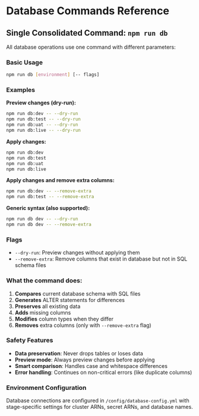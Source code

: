 # Database Commands Reference

## Single Consolidated Command: `npm run db`

All database operations use one command with different parameters:

### Basic Usage
```bash
npm run db [environment] [-- flags]
```

### Examples

**Preview changes (dry-run):**
```bash
npm run db:dev -- --dry-run
npm run db:test -- --dry-run
npm run db:uat -- --dry-run
npm run db:live -- --dry-run
```

**Apply changes:**
```bash
npm run db:dev
npm run db:test
npm run db:uat
npm run db:live
```

**Apply changes and remove extra columns:**
```bash
npm run db:dev -- --remove-extra
npm run db:test -- --remove-extra
```

**Generic syntax (also supported):**
```bash
npm run db dev -- --dry-run
npm run db dev -- --remove-extra
```

### Flags

- `--dry-run`: Preview changes without applying them
- `--remove-extra`: Remove columns that exist in database but not in SQL schema files

### What the command does:

1. **Compares** current database schema with SQL files
2. **Generates** ALTER statements for differences
3. **Preserves** all existing data
4. **Adds** missing columns
5. **Modifies** column types when they differ
6. **Removes** extra columns (only with `--remove-extra` flag)

### Safety Features

- **Data preservation**: Never drops tables or loses data
- **Preview mode**: Always preview changes before applying
- **Smart comparison**: Handles case and whitespace differences
- **Error handling**: Continues on non-critical errors (like duplicate columns)

### Environment Configuration

Database connections are configured in `/config/database-config.yml` with stage-specific settings for cluster ARNs, secret ARNs, and database names.